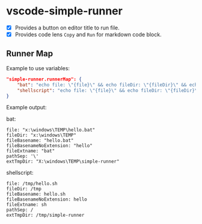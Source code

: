 # vscode-simple-runner

- [x] Provides a button on editor title to run file.
- [x] Provides code lens `Copy` and `Run` for markdown code block.

## Runner Map

Example to use variables:

```json
"simple-runner.runnerMap": {
    "bat": "echo file: \"{file}\" && echo fileDir: \"{fileDir}\" && echo fileBasename: \"{fileBasename}\" && echo fileBasenameNoExtension: \"{fileBasenameNoExtension}\" && echo fileExtname: \"{fileExtname}\" && echo pathSep: '{pathSep}' && echo extTmpDir: \"{extTmpDir}\"",
    "shellscript": "echo file: \"{file}\" && echo fileDir: \"{fileDir}\" && echo fileBasename: \"{fileBasename}\" && echo fileBasenameNoExtension: \"{fileBasenameNoExtension}\" && echo fileExtname: \"{fileExtname}\" && echo pathSep: '{pathSep}' && echo extTmpDir: \"{extTmpDir}\"",
}
```

Example output:

bat:

```text
file: "x:\windows\TEMP\hello.bat" 
fileDir: "x:\windows\TEMP" 
fileBasename: "hello.bat" 
fileBasenameNoExtension: "hello" 
fileExtname: "bat" 
pathSep: '\' 
extTmpDir: "X:\windows\TEMP\simple-runner"
```

shellscript:

```text
file: /tmp/hello.sh
fileDir: /tmp
fileBasename: hello.sh
fileBasenameNoExtension: hello
fileExtname: sh
pathSep: /
extTmpDir: /tmp/simple-runner
```
